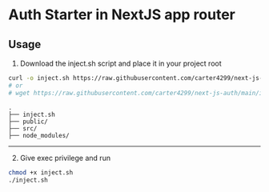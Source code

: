 # Auth Starter in NextJS app router

## Usage

1. Download the inject.sh script and place it in your project root
```sh
curl -o inject.sh https://raw.githubusercontent.com/carter4299/next-js-auth/main/inject.sh
# or 
# wget https://raw.githubusercontent.com/carter4299/next-js-auth/main/inject.sh -O inject.sh

```
```
.
├── inject.sh
├── public/
├── src/
├── node_modules/
```

---

2. Give exec privilege and run 
```sh
chmod +x inject.sh
./inject.sh
```
